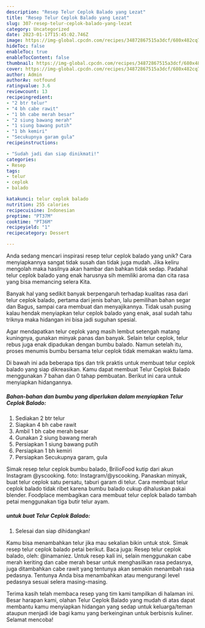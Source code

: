 ```yaml
---
description: "Resep Telur Ceplok Balado yang Lezat"
title: "Resep Telur Ceplok Balado yang Lezat"
slug: 307-resep-telur-ceplok-balado-yang-lezat
category: Uncategorized
date: 2023-01-17T15:45:02.746Z
image: https://img-global.cpcdn.com/recipes/34872867515a3dcf/680x482cq70/telur-ceplok-balado-foto-resep-utama.jpg
hideToc: false
enableToc: true
enableTocContent: false
thumbnail: https://img-global.cpcdn.com/recipes/34872867515a3dcf/680x482cq70/telur-ceplok-balado-foto-resep-utama.jpg
cover: https://img-global.cpcdn.com/recipes/34872867515a3dcf/680x482cq70/telur-ceplok-balado-foto-resep-utama.jpg
author: Admin
authorAv: notfound
ratingvalue: 3.6
reviewcount: 13
recipeingredient:
- "2 btr telur"
- "4 bh cabe rawit"
- "1 bh cabe merah besar"
- "2 siung bawang merah"
- "1 siung bawang putih"
- "1 bh kemiri"
- "Secukupnya garam gula"
recipeinstructions:

- "Sudah jadi dan siap dinikmati!"
categories:
- Resep
tags:
- telur
- ceplok
- balado

katakunci: telur ceplok balado 
nutrition: 255 calories
recipecuisine: Indonesian
preptime: "PT37M"
cooktime: "PT36M"
recipeyield: "1"
recipecategory: Dessert

---
```





Anda sedang mencari inspirasi resep telur ceplok balado yang unik? Cara menyiapkannya sangat tidak susah dan tidak juga mudah. Jika keliru mengolah maka hasilnya akan hambar dan bahkan tidak sedap. Padahal telur ceplok balado yang enak harusnya sih memiliki aroma dan cita rasa yang bisa memancing selera Kita.





Banyak hal yang sedikit banyak berpengaruh terhadap kualitas rasa dari telur ceplok balado, pertama dari jenis bahan, lalu pemilihan bahan segar dan Bagus, sampai cara membuat dan menyajikannya. Tidak usah pusing kalau hendak menyiapkan telur ceplok balado yang enak,      asal sudah tahu triknya maka hidangan ini bisa jadi suguhan spesial.














Agar mendapatkan telur ceplok yang masih lembut setengah matang kuningnya, gunakan minyak panas dan banyak. Selain telur ceplok, telur rebus juga enak dipadukan dengan bumbu balado. Namun setelah itu, proses menumis bumbu bersama telur ceplok tidak memakan waktu lama.






Di bawah ini ada beberapa tips dan trik praktis untuk membuat telur ceplok balado yang siap dikreasikan. Kamu dapat membuat Telur Ceplok Balado menggunakan 7 bahan dan 0 tahap pembuatan. Berikut ini cara untuk menyiapkan hidangannya.

<!--inarticleads1-->

##### Bahan-bahan dan bumbu yang diperlukan dalam menyiapkan Telur Ceplok Balado:

1. Sediakan 2 btr telur
1. Siapkan 4 bh cabe rawit
1. Ambil 1 bh cabe merah besar
1. Gunakan 2 siung bawang merah
1. Persiapkan 1 siung bawang putih
1. Persiapkan 1 bh kemiri
1. Persiapkan Secukupnya garam, gula


Simak resep telur ceplok bumbu balado, BrilioFood kutip dari akun Instagram @yscooking. foto: Instagram/@yscooking. Panaskan minyak, buat telur ceplok satu persatu, taburi garam di telur. Cara membuat telur ceplok balado tidak ribet karena bumbu balado cukup dihaluskan pakai blender. Foodplace membagikan cara membuat telur ceplok balado tambah petai menggunakan tiga butir telur ayam. 

<!--inarticleads2-->

#####  untuk buat Telur Ceplok Balado:


1. Selesai dan siap dihidangkan!

Kamu bisa menambahkan telur jika mau sekalian bikin untuk stok. Simak resep telur ceplok balado petai berikut. Baca juga: Resep telur ceplok balado, oleh: @inamaniez. Untuk resep kali ini, selain menggunakan cabe merah keriting dan cabe merah besar untuk menghasilkan rasa pedasnya, juga ditambahkan cabe rawit yang tentunya akan semakin menambah rasa pedasnya. Tentunya Anda bisa menambahkan atau mengurangi level pedasnya sesuai selera masing-masing. 

Terima kasih telah membaca resep yang tim kami tampilkan di halaman ini. Besar harapan kami, olahan Telur Ceplok Balado yang mudah di atas dapat membantu kamu menyiapkan hidangan yang sedap untuk keluarga/teman ataupun menjadi ide bagi kamu yang berkeinginan untuk berbisnis kuliner. Selamat mencoba!
